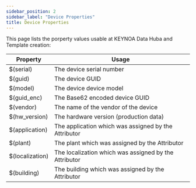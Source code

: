 ```yaml
---
sidebar_position: 2
sidebar_label: "Device Properties"
title: Device Properties
---
```


This page lists the porperty values usable at KEYNOA Data Huba and Template creation:

| Property          | Usage                                                             |
| ----------------- | ----------------------------------------------------------------- |
| $(serial)         | The device serial number                                          |
| $(guid)           | The device GUID                                                   |
| $(model)          | The device device model                                           |
| $(guid_enc)       | The Base62 encoded device GUID                                    |
| $(vendor)         | The name of the vendor of the device                              |
| $(hw_version)     | The hardware version (production data)                            |
| $(application)    | The application which was assigned by the Attributor              |
| $(plant)          | The plant which was assigned by the Attributor                    |
| $(localization)   | The localization which was assigned by the Attributor             |
| $(building)       | The building which was assigned by the Attributor                 |